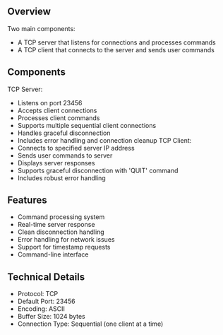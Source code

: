 ## Overview
Two main components:
- A TCP server that listens for connections and processes commands
- A TCP client that connects to the server and sends user commands

## Components
TCP Server:
- Listens on port 23456
- Accepts client connections
- Processes client commands
- Supports multiple sequential client connections
- Handles graceful disconnection
- Includes error handling and connection cleanup
TCP Client:
- Connects to specified server IP address
- Sends user commands to server
- Displays server responses
- Supports graceful disconnection with 'QUIT' command
- Includes robust error handling

## Features
- Command processing system
- Real-time server response
- Clean disconnection handling
- Error handling for network issues
- Support for timestamp requests
- Command-line interface

## Technical Details
- Protocol: TCP
- Default Port: 23456
- Encoding: ASCII
- Buffer Size: 1024 bytes
- Connection Type: Sequential (one client at a time)
